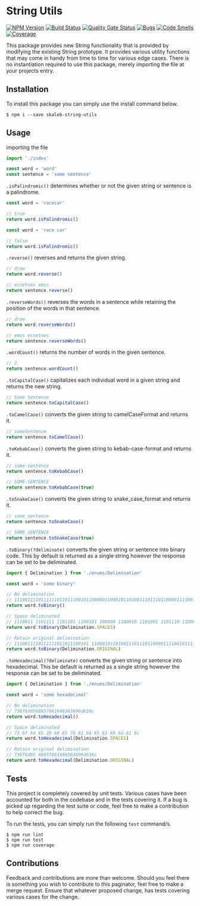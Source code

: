 # String Utils
[![NPM Version](https://badge.fury.io/js/skaleb-string-utils.svg)](https://badge.fury.io/js/skaleb-string-utils)
[![Build Status](https://travis-ci.org/ToeFungi/skaleb-string-utils.svg?branch=master)](https://travis-ci.org/ToeFungi/skaleb-string-utils)
[![Quality Gate Status](https://sonarcloud.io/api/project_badges/measure?project=skaleb-string-utils&metric=alert_status)](https://sonarcloud.io/dashboard?id=skaleb-string-utils)
[![Bugs](https://sonarcloud.io/api/project_badges/measure?project=skaleb-string-utils&metric=bugs)](https://sonarcloud.io/dashboard?id=skaleb-string-utils)
[![Code Smells](https://sonarcloud.io/api/project_badges/measure?project=skaleb-string-utils&metric=code_smells)](https://sonarcloud.io/dashboard?id=skaleb-string-utils)
[![Coverage](https://sonarcloud.io/api/project_badges/measure?project=skaleb-string-utils&metric=coverage)](https://sonarcloud.io/dashboard?id=skaleb-string-utils)

This package provides new String functionality that is provided by modifying the existing String prototype. It provides
various utility functions that may come in handy from time to time for various edge cases. There is no instantiation
required to use this package, merely importing the file at your projects entry.

## Installation
To install this package you can simply use the install command below.

```
$ npm i --save skaleb-string-utils
```

## Usage
importing the file
```typescript
import './index'

const word = 'word'
const sentence = 'some sentence'
```

`.isPalindromic()` determines whether or not the given string or sentence is a palindrome.
```typescript
const word = 'racecar'

// true
return word.isPalindromic()

const word = 'race car'

// false
return word.isPalindromic()
```

`.reverse()` reverses and returns the given string.
```typescript
// drow
return word.reverse()

// ecnetnes emos
return sentence.reverse()
```

`.reverseWords()` reverses the words in a sentence while retaining the position of the words in that sentence.
```typescript
// drow
return word.reverseWords()

// emos ecnetnes
return sentence.reverseWords()
```

`.wordCount()` returns the number of words in the given sentence.
```typescript
// 2
return sentence.wordCount()
```

`.toCapitalCase()` capitalizes each individual word in a given string and returns the new string.
```typescript
// Some Sentence
return sentence.toCapitalCase()
```

`.toCamelCase()` converts the given string to camelCaseFormat and returns it.
```typescript
// someSentence
return sentence.toCamelCase()
```

`.toKebabCase()` converts the given string to kebab-case-format and returns it.
```typescript
// some-sentence
return sentence.toKebabCase()

// SOME-SENTENCE
return sentence.toKebabCase(true)
```

`.toSnakeCase()` converts the given string to snake_case_format and returns it.
```typescript
// some_sentence
return sentence.toSnakeCase()

// SOME_SENTENCE
return sentence.toSnakeCase(true)
```

`.toBinary(?deliminate)` converts the given string or sentence into binary code. This by default is returned as 
a single string however the response can be set to be deliminated.
```typescript
import { Delimination } from './enums/Delimination'

const word = 'some binary'

// No delimination
// 1110011110111111011011100101100000110001011010011101110110000111100101111001
return word.toBinary()

// Space deliminated
// 1110011 1101111 1101101 1100101 100000 1100010 1101001 1101110 1100001 1110010 1111001
return word.toBinary(Delimination.SPACES)

// Retain original delimination
// 1110011110111111011011100101 110001011010011101110110000111100101111001
return word.toBinary(Delimination.ORIGINAL)
```

`.toHexadecimal(?deliminate)` converts the given string or sentence into hexadecimal. This be default is returned
as a single string however the response can be set to be deliminated.
```typescript
import { Delimination } from './enums/Delimination'

const word = 'some hexadecimal'

// No delimination
// 736f6d6568657861646563696d616c
return word.toHexadecimal()

// Space deliminated
// 73 6f 6d 65 20 68 65 78 61 64 65 63 69 6d 61 6c
return word.toHexadecimal(Delimination.SPACES)

// Retain original delimination
// 736f6d65 68657861646563696d616c
return word.toHexadecimal(Delimination.ORIGINAL)
```

## Tests
This project is completely covered by unit tests. Various cases have been accounted for both in the codebase and in the 
tests covering it. If a bug is picked up regarding the test suite or code, feel free to make a contribution to help 
correct the bug.

To run the tests, you can simply run the following `test` command/s.

```
$ npm run lint
$ npm run test
$ npm run coverage
```

## Contributions
Feedback and contributions are more than welcome. Should you feel there is something you wish to contribute to this 
paginator, feel free to make a merge request. Ensure that whatever proposed change, has tests covering various cases for
the change.
 